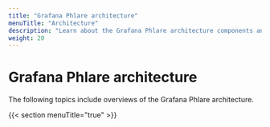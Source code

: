 ```yaml
---
title: "Grafana Phlare architecture"
menuTitle: "Architecture"
description: "Learn about the Grafana Phlare architecture components and services."
weight: 20
---
```


# Grafana Phlare architecture

The following topics include overviews of the Grafana Phlare architecture.

{{< section menuTitle="true" >}}
